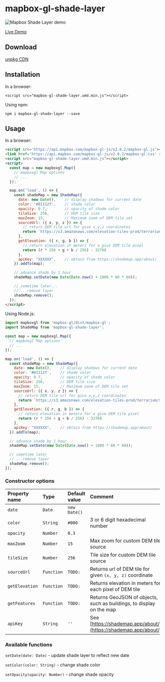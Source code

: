 # mapbox-gl-shade-layer

![Mapbox Shade Layer demo](/demo.gif)

[Live Demo](https://ted-piotrowski.github.io/mapbox-gl-shade-layer/examples/map.html)

## Download

[unpkg CDN](https://unpkg.com/mapbox-gl-shade-layer/dist/mapbox-gl-shade-layer.umd.min.js)

## Installation

In a browser:

`<script src="mapbox-gl-shade-layer.umd.min.js"></script>`

Using npm:

`npm i mapbox-gl-shade-layer --save`

## Usage

In a browser:

```html
<script src='https://api.mapbox.com/mapbox-gl-js/v2.8.2/mapbox-gl.js'></script>
<link href='https://api.mapbox.com/mapbox-gl-js/v2.8.2/mapbox-gl.css' rel='stylesheet' />
<script src="mapbox-gl-shade-layer.umd.min.js"></script>
<script>
  const map = new mapboxgl.Map({
    // mapboxgl Map options
    // ... 
  });

  map.on('load', () => {
    const shadeMap = new ShadeMap({
      date: new Date(),    // display shadows for current date
      color: '#01112f',    // shade color
      opacity: 0.7,        // opacity of shade color
      tileSize: 256,       // DEM tile size
      maxZoom: 15,         // Maximum zoom of DEM tile set
      sourceUrl: ({ x, y, z }) => {
        // return DEM tile url for give x,y,z coordinates
        return `https://s3.amazonaws.com/elevation-tiles-prod/terrarium/${z}/${x}/${y}.png`
      },
      getElevation: ({ r, g, b }) => {
        // return elevation in meters for a give DEM tile pixel
        return (r * 256 + g + b / 256) - 32768
      },
      apiKey: "XXXXXX",    // obtain from https://shademap.app/about/
    }).addTo(map);

    // advance shade by 1 hour
    shadeMap.setDate(new Date(Date.now() + 1000 * 60 * 60)); 

    // sometime later...
    // ...remove layer
    shadeMap.remove();
  });
</script>
```

Using Node.js:

```javascript
import mapboxgl from 'mapbox-gl/dist/mapbox-gl';
import ShadeMap from 'mapbox-gl-shade-layer';

const map = new mapboxgl.Map({
  // mapboxgl Map options
  // ... 
});

map.on('load', () => {
  const shadeMap = new ShadeMap({
    date: new Date(),    // display shadows for current date
    color: '#01112f',    // shade color
    opacity: 0.7,        // opacity of shade color
    tileSize: 256,       // DEM tile size
    maxZoom: 15,         // Maximum zoom of DEM tile set
    sourceUrl: ({ x, y, z }) => {
      // return DEM tile url for give x,y,z coordinates
      return `https://s3.amazonaws.com/elevation-tiles-prod/terrarium/${z}/${x}/${y}.png`
    },
    getElevation: ({ r, g, b }) => {
      // return elevation in meters for a give DEM tile pixel
      return (r * 256 + g + b / 256) - 32768
    },
    apiKey: "XXXXXX",    // obtain from https://shademap.app/about/
  }).addTo(map);

  // advance shade by 1 hour
  shadeMap.setDate(new Date(Date.now() + 1000 * 60 * 60)); 

  // sometime later
  // ...remove layer
  shadeMap.remove();
});
```

### Constructor options

Property name | Type | Default value | Comment
:--- | :--- | :--- | :---
`date` | `Date` | `new Date()` |
`color` | `String` | `#000` | 3 or 6 digit hexadecimal number
`opacity` | `Number` | `0.3`
`maxZoom` | `Number` | `15` | Max zoom for custom DEM tile source
`tileSize` | `Number` | `256` | Tile size for custom DEM tile source
`sourceUrl` | `Function` | `TODO:` | Returns url of DEM tile for given `(x, y, z)` coordinate
`getElevation` | `Function` | `TODO:` | Returns elevation in meters for each pixel of DEM tile
`getFeatures` | `Function` | `TODO:` | Returns GeoJSON of objects, such as buildings, to display on the map
`apiKey` | `String` | `''` | See [https://shademap.app/about/](https://shademap.app/about/)

### Available functions

`setDate(date: Date)` - update shade layer to reflect new date

`setColor(color: String)` - change shade color

`setOpacity(opacity: Number)` - change shade opacity


